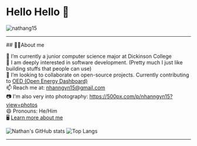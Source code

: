 # Hello Hello 👋
<p align="left"> <img src="https://komarev.com/ghpvc/?username=nathang15&label=Profile%20views&color=0e75b6&style=flat" alt="nathang15" /> </p>
<hr>
## 👨‍💻About me

🔭 I’m currently a junior computer science major at Dickinson College</br>
🌱 I am deeply interested in software development. (Pretty much I just like building stuffs that people can use)</br>
👯 I’m looking to collaborate on open-source projects. Currently contributing to [OED (Open Energy Dashboard)](https://github.com/OpenEnergyDashboard/OED)</br>
📫 Reach me at: nhanngyn15@gmail.com</br>
📷 I'm also very into photography: https://500px.com/p/nhanngyn15?view=photos</br>
😄 Pronouns: He/Him</br>
🖥️ [Learn more about me](https://nathan-dev.vercel.app)</br>
  
![Nathan's GitHub stats](https://github-readme-stats.vercel.app/api?username=nathang15&show=reviews&contribs&rank_icon=github&show_icons=true&theme=dracula)
![Top Langs](https://github-readme-stats.vercel.app/api/top-langs/?username=nathang15&hide_progress=true&show_icons=true&theme=dracula)
<hr>



